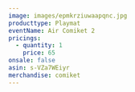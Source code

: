 ```yaml
---
image: images/epmkrziuwaapqnc.jpg
producttype: Playmat
eventName: Air Comiket 2
pricings:
  - quantity: 1
    price: 65
onsale: false
asin: s-VZa7WEiyr
merchandise: comiket
---
```

